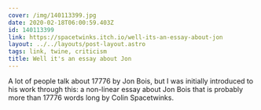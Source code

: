 ```yaml
---
cover: /img/140113399.jpg
date: 2020-02-18T06:00:59.403Z
id: 140113399
link: https://spacetwinks.itch.io/well-its-an-essay-about-jon
layout: ../../layouts/post-layout.astro
tags: link, twine, criticism
title: Well it's an essay about Jon
---
```


A lot of people talk about 17776 by Jon Bois, but I was initially introduced to his work through this: a non-linear essay about Jon Bois that is probably more than 17776 words long by Colin Spacetwinks.
